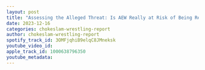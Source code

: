 ```yaml
---
layout: post
title: "Assessing the Alleged Threat: Is AEW Really at Risk of Being Removed from the Network?"
date: 2023-12-16
categories: chokeslam-wrestling-report
author: chokeslam-wrestling-report
spotify_track_id: 3OMFjqhiB9elqC8JMneksk
youtube_video_id: 
apple_track_id: 1000638796350
youtube_metadata: 
---
```

